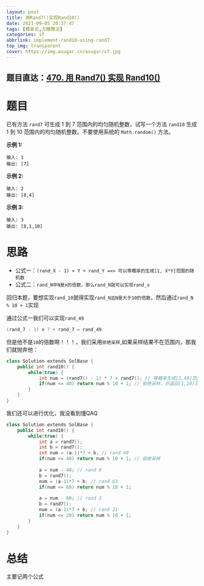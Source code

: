 ```yaml
---
layout: post
title: 用Rand7()实现Rand10()
date: 2021-09-05 20:37:47
tags: [概率论,方糖算法]
categories: sf
abbrlink: implement-rand10-using-rand7
top_img: transparent
cover: https://img.asugar.cn/asugar/sf.jpg
---
```


## 题目直达：[470. 用 Rand7() 实现 Rand10()](https://leetcode-cn.com/problems/implement-rand10-using-rand7/)

# 题目

已有方法 `rand7` 可生成 1 到 7 范围内的均匀随机整数，试写一个方法 `rand10` 生成 1 到 10 范围内的均匀随机整数。不要使用系统的 `Math.random()` 方法。

**示例 1:**

```
输入: 1
输出: [7]
```

**示例 2:**

```
输入: 2
输出: [8,4]
```

**示例 3:**

```
输入: 3
输出: [8,1,10]
```

# 思路

- 公式一：`(rand_X - 1) × Y + rand_Y ==> 可以等概率的生成[1, X*Y]范围的随机数`
- 公式二：`rand_N中N是x的倍数，那么rand_N就可以实现rand_x`

回归本题，要想实现`rand_10`就得实现`rand_N且N是大于10的倍数`，然后通过`rand_N % 10 + 1`实现

通过公式一我们可以实现`rand_49`

```c++
(rand_7 - 1) x 7 + rand_7 = rand_49
```

但是他不是`10`的倍数啊！！！，我们采用`拒绝采样`,如果采样结果不在范围内，那我们就抛弃他：

```c++
class Solution extends SolBase {
    public int rand10() {
        while(true) {
            int num = (rand7() - 1) * 7 + rand7(); // 等概率生成[1,49]范围的随机数
            if(num <= 40) return num % 10 + 1; // 拒绝采样，并返回[1,10]范围的随机数
        }
    }
}
```

我们还可以进行优化，我没看到懂QAQ

```c++
class Solution extends SolBase {
    public int rand10() {
        while(true) {
            int a = rand7();
            int b = rand7();
            int num = (a-1)*7 + b; // rand 49
            if(num <= 40) return num % 10 + 1; // 拒绝采样
            
            a = num - 40; // rand 9
            b = rand7();
            num = (a-1)*7 + b; // rand 63
            if(num <= 60) return num % 10 + 1;
            
            a = num - 60; // rand 3
            b = rand7();
            num = (a-1)*7 + b; // rand 21
            if(num <= 20) return num % 10 + 1;
        }
    }
}
```

# 总结

主要记两个公式
